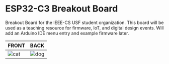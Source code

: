 # ESP32-C3 Breakout Board
Breakout Board for the IEEE-CS USF student organization. This board will be used as a teaching resource for firmware, IoT, and digital design events. Will add an Arduino IDE menu entry and example firmware later.

| FRONT                           | BACK                           |
| ----------------------------------- | ----------------------------------- |
| ![cat](https://github.com/akarez/IEEE-CS-ESP32/blob/main/Project%20Outputs/capture_front.bmp) | ![dog](https://github.com/akarez/IEEE-CS-ESP32/blob/main/Project%20Outputs/capture_back.bmp) |
